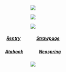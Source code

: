 ⠀<div align="center">

![](https://files.catbox.moe/xkov7p.png)

![](https://komarev.com/ghpvc/?username=angelmatic&color=ff6666&style=plastic&label=Views&base=6390)

![](https://files.catbox.moe/yis64e.gif)
##### [Rentry](https://rentry.co/Cazas-Gratiae)ㅤㅤㅤㅤ[Strawpage](https://medangel.straw.page/)
##### [Atabook](https://don.atabook.org/)ㅤㅤㅤㅤ[Neospring](https://neospring.org/@p.ai.nter/_app/warning)

![](https://files.catbox.moe/hdqvx3.png)
